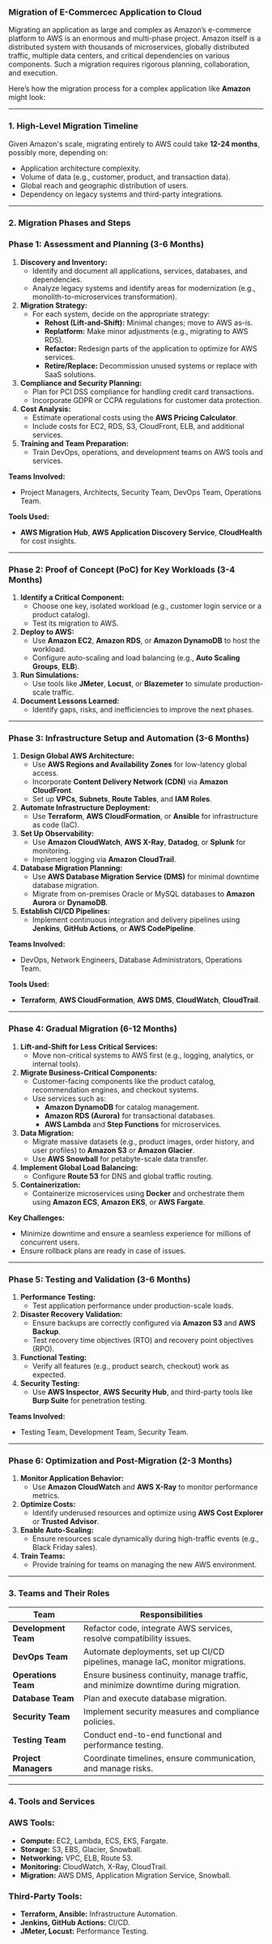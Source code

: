### **Migration of E-Commercec Application to Cloud**

Migrating an application as large and complex as Amazon’s e-commerce platform to AWS is an enormous and multi-phase project. Amazon itself is a distributed system with thousands of microservices, globally distributed traffic, multiple data centers, and critical dependencies on various components. Such a migration requires rigorous planning, collaboration, and execution.

Here’s how the migration process for a complex application like **Amazon** might look:

---

### **1. High-Level Migration Timeline**

Given Amazon's scale, migrating entirely to AWS could take **12-24 months**, possibly more, depending on:

- Application architecture complexity.
- Volume of data (e.g., customer, product, and transaction data).
- Global reach and geographic distribution of users.
- Dependency on legacy systems and third-party integrations.

---

### **2. Migration Phases and Steps**

### **Phase 1: Assessment and Planning (3-6 Months)**

1. **Discovery and Inventory:**
    - Identify and document all applications, services, databases, and dependencies.
    - Analyze legacy systems and identify areas for modernization (e.g., monolith-to-microservices transformation).
2. **Migration Strategy:**
    - For each system, decide on the appropriate strategy:
        - **Rehost (Lift-and-Shift):** Minimal changes; move to AWS as-is.
        - **Replatform:** Make minor adjustments (e.g., migrating to AWS RDS).
        - **Refactor:** Redesign parts of the application to optimize for AWS services.
        - **Retire/Replace:** Decommission unused systems or replace with SaaS solutions.
3. **Compliance and Security Planning:**
    - Plan for PCI DSS compliance for handling credit card transactions.
    - Incorporate GDPR or CCPA regulations for customer data protection.
4. **Cost Analysis:**
    - Estimate operational costs using the **AWS Pricing Calculator**.
    - Include costs for EC2, RDS, S3, CloudFront, ELB, and additional services.
5. **Training and Team Preparation:**
    - Train DevOps, operations, and development teams on AWS tools and services.

**Teams Involved:**

- Project Managers, Architects, Security Team, DevOps Team, Operations Team.

**Tools Used:**

- **AWS Migration Hub**, **AWS Application Discovery Service**, **CloudHealth** for cost insights.

---

### **Phase 2: Proof of Concept (PoC) for Key Workloads (3-4 Months)**

1. **Identify a Critical Component:**
    - Choose one key, isolated workload (e.g., customer login service or a product catalog).
    - Test its migration to AWS.
2. **Deploy to AWS:**
    - Use **Amazon EC2**, **Amazon RDS**, or **Amazon DynamoDB** to host the workload.
    - Configure auto-scaling and load balancing (e.g., **Auto Scaling Groups**, **ELB**).
3. **Run Simulations:**
    - Use tools like **JMeter**, **Locust**, or **Blazemeter** to simulate production-scale traffic.
4. **Document Lessons Learned:**
    - Identify gaps, risks, and inefficiencies to improve the next phases.

---

### **Phase 3: Infrastructure Setup and Automation (3-6 Months)**

1. **Design Global AWS Architecture:**
    - Use **AWS Regions and Availability Zones** for low-latency global access.
    - Incorporate **Content Delivery Network (CDN)** via **Amazon CloudFront**.
    - Set up **VPCs**, **Subnets**, **Route Tables**, and **IAM Roles**.
2. **Automate Infrastructure Deployment:**
    - Use **Terraform**, **AWS CloudFormation**, or **Ansible** for infrastructure as code (IaC).
3. **Set Up Observability:**
    - Use **Amazon CloudWatch**, **AWS X-Ray**, **Datadog**, or **Splunk** for monitoring.
    - Implement logging via **Amazon CloudTrail**.
4. **Database Migration Planning:**
    - Use **AWS Database Migration Service (DMS)** for minimal downtime database migration.
    - Migrate from on-premises Oracle or MySQL databases to **Amazon Aurora** or **DynamoDB**.
5. **Establish CI/CD Pipelines:**
    - Implement continuous integration and delivery pipelines using **Jenkins**, **GitHub Actions**, or **AWS CodePipeline**.

**Teams Involved:**

- DevOps, Network Engineers, Database Administrators, Operations Team.

**Tools Used:**

- **Terraform**, **AWS CloudFormation**, **AWS DMS**, **CloudWatch**, **CloudTrail**.

---

### **Phase 4: Gradual Migration (6-12 Months)**

1. **Lift-and-Shift for Less Critical Services:**
    - Move non-critical systems to AWS first (e.g., logging, analytics, or internal tools).
2. **Migrate Business-Critical Components:**
    - Customer-facing components like the product catalog, recommendation engines, and checkout systems.
    - Use services such as:
        - **Amazon DynamoDB** for catalog management.
        - **Amazon RDS (Aurora)** for transactional databases.
        - **AWS Lambda** and **Step Functions** for microservices.
3. **Data Migration:**
    - Migrate massive datasets (e.g., product images, order history, and user profiles) to **Amazon S3** or **Amazon Glacier**.
    - Use **AWS Snowball** for petabyte-scale data transfer.
4. **Implement Global Load Balancing:**
    - Configure **Route 53** for DNS and global traffic routing.
5. **Containerization:**
    - Containerize microservices using **Docker** and orchestrate them using **Amazon ECS**, **Amazon EKS**, or **AWS Fargate**.

**Key Challenges:**

- Minimize downtime and ensure a seamless experience for millions of concurrent users.
- Ensure rollback plans are ready in case of issues.

---

### **Phase 5: Testing and Validation (3-6 Months)**

1. **Performance Testing:**
    - Test application performance under production-scale loads.
2. **Disaster Recovery Validation:**
    - Ensure backups are correctly configured via **Amazon S3** and **AWS Backup**.
    - Test recovery time objectives (RTO) and recovery point objectives (RPO).
3. **Functional Testing:**
    - Verify all features (e.g., product search, checkout) work as expected.
4. **Security Testing:**
    - Use **AWS Inspector**, **AWS Security Hub**, and third-party tools like **Burp Suite** for penetration testing.

**Teams Involved:**

- Testing Team, Development Team, Security Team.

---

### **Phase 6: Optimization and Post-Migration (2-3 Months)**

1. **Monitor Application Behavior:**
    - Use **Amazon CloudWatch** and **AWS X-Ray** to monitor performance metrics.
2. **Optimize Costs:**
    - Identify underused resources and optimize using **AWS Cost Explorer** or **Trusted Advisor**.
3. **Enable Auto-Scaling:**
    - Ensure resources scale dynamically during high-traffic events (e.g., Black Friday sales).
4. **Train Teams:**
    - Provide training for teams on managing the new AWS environment.

---

### **3. Teams and Their Roles**

| **Team** | **Responsibilities** |
| --- | --- |
| **Development Team** | Refactor code, integrate AWS services, resolve compatibility issues. |
| **DevOps Team** | Automate deployments, set up CI/CD pipelines, manage IaC, monitor migrations. |
| **Operations Team** | Ensure business continuity, manage traffic, and minimize downtime during migration. |
| **Database Team** | Plan and execute database migration. |
| **Security Team** | Implement security measures and compliance policies. |
| **Testing Team** | Conduct end-to-end functional and performance testing. |
| **Project Managers** | Coordinate timelines, ensure communication, and manage risks. |

---

### **4. Tools and Services**

### **AWS Tools:**

- **Compute:** EC2, Lambda, ECS, EKS, Fargate.
- **Storage:** S3, EBS, Glacier, Snowball.
- **Networking:** VPC, ELB, Route 53.
- **Monitoring:** CloudWatch, X-Ray, CloudTrail.
- **Migration:** AWS DMS, Application Migration Service, Snowball.

### **Third-Party Tools:**

- **Terraform, Ansible:** Infrastructure Automation.
- **Jenkins, GitHub Actions:** CI/CD.
- **JMeter, Locust:** Performance Testing.
